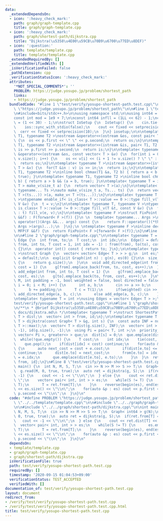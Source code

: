 ```yaml
---
data:
  _extendedDependsOn:
  - icon: ':heavy_check_mark:'
    path: graph/graph-template.cpp
    title: graph/graph-template.cpp
  - icon: ':heavy_check_mark:'
    path: graph/shortest-path/dijkstra.cpp
    title: "Dijkstra(\u5358\u4E00\u59CB\u70B9\u6700\u77ED\u8DEF)"
  - icon: ':question:'
    path: template/template.cpp
    title: template/template.cpp
  _extendedRequiredBy: []
  _extendedVerifiedWith: []
  _isVerificationFailed: false
  _pathExtension: cpp
  _verificationStatusIcon: ':heavy_check_mark:'
  attributes:
    '*NOT_SPECIAL_COMMENTS*': ''
    PROBLEM: https://judge.yosupo.jp/problem/shortest_path
    links:
    - https://judge.yosupo.jp/problem/shortest_path
  bundledCode: "#line 1 \"test/verify/yosupo-shortest-path.test.cpp\"\n#define PROBLEM\
    \ \"https://judge.yosupo.jp/problem/shortest_path\"\n\n#line 1 \"template/template.cpp\"\
    \n#include<bits/stdc++.h>\n\nusing namespace std;\n\nusing int64 = long long;\n\
    const int mod = 1e9 + 7;\n\nconst int64 infll = (1LL << 62) - 1;\nconst int inf\
    \ = (1 << 30) - 1;\n\nstruct IoSetup {\n  IoSetup() {\n    cin.tie(nullptr);\n\
    \    ios::sync_with_stdio(false);\n    cout << fixed << setprecision(10);\n  \
    \  cerr << fixed << setprecision(10);\n  }\n} iosetup;\n\n\ntemplate< typename\
    \ T1, typename T2 >\nostream &operator<<(ostream &os, const pair< T1, T2 >& p)\
    \ {\n  os << p.first << \" \" << p.second;\n  return os;\n}\n\ntemplate< typename\
    \ T1, typename T2 >\nistream &operator>>(istream &is, pair< T1, T2 > &p) {\n \
    \ is >> p.first >> p.second;\n  return is;\n}\n\ntemplate< typename T >\nostream\
    \ &operator<<(ostream &os, const vector< T > &v) {\n  for(int i = 0; i < (int)\
    \ v.size(); i++) {\n    os << v[i] << (i + 1 != v.size() ? \" \" : \"\");\n  }\n\
    \  return os;\n}\n\ntemplate< typename T >\nistream &operator>>(istream &is, vector<\
    \ T > &v) {\n  for(T &in : v) is >> in;\n  return is;\n}\n\ntemplate< typename\
    \ T1, typename T2 >\ninline bool chmax(T1 &a, T2 b) { return a < b && (a = b,\
    \ true); }\n\ntemplate< typename T1, typename T2 >\ninline bool chmin(T1 &a, T2\
    \ b) { return a > b && (a = b, true); }\n\ntemplate< typename T = int64 >\nvector<\
    \ T > make_v(size_t a) {\n  return vector< T >(a);\n}\n\ntemplate< typename T,\
    \ typename... Ts >\nauto make_v(size_t a, Ts... ts) {\n  return vector< decltype(make_v<\
    \ T >(ts...)) >(a, make_v< T >(ts...));\n}\n\ntemplate< typename T, typename V\
    \ >\ntypename enable_if< is_class< T >::value == 0 >::type fill_v(T &t, const\
    \ V &v) {\n  t = v;\n}\n\ntemplate< typename T, typename V >\ntypename enable_if<\
    \ is_class< T >::value != 0 >::type fill_v(T &t, const V &v) {\n  for(auto &e\
    \ : t) fill_v(e, v);\n}\n\ntemplate< typename F >\nstruct FixPoint : F {\n  FixPoint(F\
    \ &&f) : F(forward< F >(f)) {}\n \n  template< typename... Args >\n  decltype(auto)\
    \ operator()(Args &&... args) const {\n    return F::operator()(*this, forward<\
    \ Args >(args)...);\n  }\n};\n \ntemplate< typename F >\ninline decltype(auto)\
    \ MFP(F &&f) {\n  return FixPoint< F >{forward< F >(f)};\n}\n#line 4 \"test/verify/yosupo-shortest-path.test.cpp\"\
    \n\n#line 2 \"graph/graph-template.cpp\"\n\ntemplate< typename T = int >\nstruct\
    \ Edge {\n  int from, to;\n  T cost;\n  int idx;\n\n  Edge() = default;\n\n  Edge(int\
    \ from, int to, T cost = 1, int idx = -1) : from(from), to(to), cost(cost), idx(idx)\
    \ {}\n\n  operator int() const { return to; }\n};\n\ntemplate< typename T = int\
    \ >\nstruct Graph {\n  vector< vector< Edge< T > > > g;\n  int es;\n\n  Graph()\
    \ = default;\n\n  explicit Graph(int n) : g(n), es(0) {}\n\n  size_t size() const\
    \ {\n    return g.size();\n  }\n\n  void add_directed_edge(int from, int to, T\
    \ cost = 1) {\n    g[from].emplace_back(from, to, cost, es++);\n  }\n\n  void\
    \ add_edge(int from, int to, T cost = 1) {\n    g[from].emplace_back(from, to,\
    \ cost, es);\n    g[to].emplace_back(to, from, cost, es++);\n  }\n\n  void read(int\
    \ M, int padding = -1, bool weighted = false, bool directed = false) {\n    for(int\
    \ i = 0; i < M; i++) {\n      int a, b;\n      cin >> a >> b;\n      a += padding;\n\
    \      b += padding;\n      T c = T(1);\n      if(weighted) cin >> c;\n      if(directed)\
    \ add_directed_edge(a, b, c);\n      else add_edge(a, b, c);\n    }\n  }\n};\n\
    \ntemplate< typename T = int >\nusing Edges = vector< Edge< T > >;\n#line 6 \"\
    test/verify/yosupo-shortest-path.test.cpp\"\n\n#line 1 \"graph/shortest-path/dijkstra.cpp\"\
    \n/**\n * @brief Dijkstra(\u5358\u4E00\u59CB\u70B9\u6700\u77ED\u8DEF)\n * @docs\
    \ docs/dijkstra.md\n */\ntemplate< typename T >\nstruct ShortestPath {\n  vector<\
    \ T > dist;\n  vector< int > from, id;\n};\n\ntemplate< typename T >\nShortestPath<\
    \ T > dijkstra(const Graph< T > &g, int s) {\n  const auto INF = numeric_limits<\
    \ T >::max();\n  vector< T > dist(g.size(), INF);\n  vector< int > from(g.size(),\
    \ -1), id(g.size(), -1);\n  using Pi = pair< T, int >;\n  priority_queue< Pi,\
    \ vector< Pi >, greater<> > que;\n  dist[s] = 0;\n  que.emplace(dist[s], s);\n\
    \  while(!que.empty()) {\n    T cost;\n    int idx;\n    tie(cost, idx) = que.top();\n\
    \    que.pop();\n    if(dist[idx] < cost) continue;\n    for(auto &e : g.g[idx])\
    \ {\n      auto next_cost = cost + e.cost;\n      if(dist[e.to] <= next_cost)\
    \ continue;\n      dist[e.to] = next_cost;\n      from[e.to] = idx;\n      id[e.to]\
    \ = e.idx;\n      que.emplace(dist[e.to], e.to);\n    }\n  }\n  return {dist,\
    \ from, id};\n}\n#line 8 \"test/verify/yosupo-shortest-path.test.cpp\"\n\nint\
    \ main() {\n  int N, M, S, T;\n  cin >> N >> M >> S >> T;\n  Graph< int64 > g(N);\n\
    \  g.read(M, 0, true, true);\n  auto ret = dijkstra(g, S);\n  if(ret.from[T] ==\
    \ -1) {\n    cout << -1 << \"\\n\";\n  } else {\n    cout << ret.dist[T] << \"\
    \ \";\n    vector< pair< int, int > > es;\n    while(S != T) {\n      es.emplace_back(ret.from[T],\
    \ T);\n      T = ret.from[T];\n    }\n    reverse(begin(es), end(es));\n    cout\
    \ << es.size() << \"\\n\";\n    for(auto &p : es) cout << p.first << \" \" <<\
    \ p.second << \"\\n\";\n  }\n}\n"
  code: "#define PROBLEM \"https://judge.yosupo.jp/problem/shortest_path\"\n\n#include\
    \ \"../../template/template.cpp\"\n\n#include \"../../graph/graph-template.cpp\"\
    \n\n#include \"../../graph/shortest-path/dijkstra.cpp\"\n\nint main() {\n  int\
    \ N, M, S, T;\n  cin >> N >> M >> S >> T;\n  Graph< int64 > g(N);\n  g.read(M,\
    \ 0, true, true);\n  auto ret = dijkstra(g, S);\n  if(ret.from[T] == -1) {\n \
    \   cout << -1 << \"\\n\";\n  } else {\n    cout << ret.dist[T] << \" \";\n  \
    \  vector< pair< int, int > > es;\n    while(S != T) {\n      es.emplace_back(ret.from[T],\
    \ T);\n      T = ret.from[T];\n    }\n    reverse(begin(es), end(es));\n    cout\
    \ << es.size() << \"\\n\";\n    for(auto &p : es) cout << p.first << \" \" <<\
    \ p.second << \"\\n\";\n  }\n}\n"
  dependsOn:
  - template/template.cpp
  - graph/graph-template.cpp
  - graph/shortest-path/dijkstra.cpp
  isVerificationFile: true
  path: test/verify/yosupo-shortest-path.test.cpp
  requiredBy: []
  timestamp: '2020-09-15 01:04:53+09:00'
  verificationStatus: TEST_ACCEPTED
  verifiedWith: []
documentation_of: test/verify/yosupo-shortest-path.test.cpp
layout: document
redirect_from:
- /verify/test/verify/yosupo-shortest-path.test.cpp
- /verify/test/verify/yosupo-shortest-path.test.cpp.html
title: test/verify/yosupo-shortest-path.test.cpp
---
```

